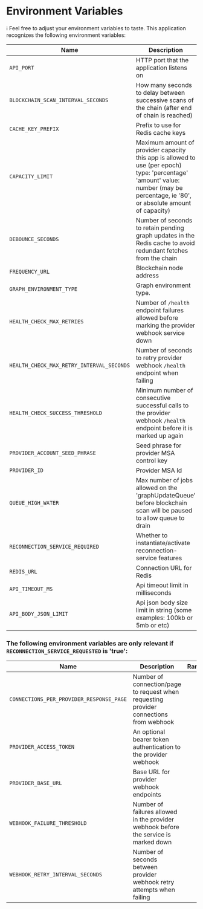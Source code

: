 # Environment Variables

ℹ️ Feel free to adjust your environment variables to taste.
This application recognizes the following environment variables:

| Name                                      | Description                                                                                                                                                                       |                                               Range/Type                                               | Required? |     Default      |
| ----------------------------------------- | --------------------------------------------------------------------------------------------------------------------------------------------------------------------------------- | :----------------------------------------------------------------------------------------------------: | :-------: | :--------------: |
| `API_PORT`                                | HTTP port that the application listens on                                                                                                                                         |                                              1025 - 65535                                              |           |       3000       |
| `BLOCKCHAIN_SCAN_INTERVAL_SECONDS`        | How many seconds to delay between successive scans of the chain (after end of chain is reached)                                                                                   |                                                  > 0                                                   |           |       180        |
| `CACHE_KEY_PREFIX`                        | Prefix to use for Redis cache keys                                                                                                                                                |                                                 string                                                 |           | content-watcher: |
| `CAPACITY_LIMIT`                          | Maximum amount of provider capacity this app is allowed to use (per epoch) type: 'percentage' 'amount' value: number (may be percentage, ie '80', or absolute amount of capacity) | JSON [(example)](https://github.com/ProjectLibertyLabs/gateway/blob/main/env-files/graph.template.env) |     Y     |                  |
| `DEBOUNCE_SECONDS`                        | Number of seconds to retain pending graph updates in the Redis cache to avoid redundant fetches from the chain                                                                    |                                                  >= 0                                                  |           |                  |
| `FREQUENCY_URL`                           | Blockchain node address                                                                                                                                                           |                                         http(s): or ws(s): URL                                         |     Y     |                  |
| `GRAPH_ENVIRONMENT_TYPE`                  | Graph environment type.                                                                                                                                                           |                                         Mainnet\|TestnetPaseo                                          |     Y     |                  |
| `HEALTH_CHECK_MAX_RETRIES`                | Number of `/health` endpoint failures allowed before marking the provider webhook service down                                                                                    |                                                  >= 0                                                  |           |        20        |
| `HEALTH_CHECK_MAX_RETRY_INTERVAL_SECONDS` | Number of seconds to retry provider webhook `/health` endpoint when failing                                                                                                       |                                                  > 0                                                   |           |        64        |
| `HEALTH_CHECK_SUCCESS_THRESHOLD`          | Minimum number of consecutive successful calls to the provider webhook `/health` endpoint before it is marked up again                                                            |                                                  > 0                                                   |           |        10        |
| `PROVIDER_ACCOUNT_SEED_PHRASE`            | Seed phrase for provider MSA control key                                                                                                                                          |                                                 string                                                 |     Y     |                  |
| `PROVIDER_ID`                             | Provider MSA Id                                                                                                                                                                   |                                                integer                                                 |     Y     |                  |
| `QUEUE_HIGH_WATER`                        | Max number of jobs allowed on the 'graphUpdateQueue' before blockchain scan will be paused to allow queue to drain                                                                |                                                 >= 100                                                 |           |       1000       |
| `RECONNECTION_SERVICE_REQUIRED`           | Whether to instantiate/activate reconnection-service features                                                                                                                     |                                               true/false                                               |           |                  |
| `REDIS_URL`                               | Connection URL for Redis                                                                                                                                                          |                                                  URL                                                   |     Y     |                  |
| `API_TIMEOUT_MS`                          | Api timeout limit in milliseconds                                                                                                                                                 |                                                  > 0                                                   |           |       5000       |
| `API_BODY_JSON_LIMIT`                     | Api json body size limit in string (some examples: 100kb or 5mb or etc)                                                                                                           |                                                 string                                                 |           |       1mb        |

### The following environment variables are only relevant if `RECONNECTION_SERVICE_REQUESTED` is 'true':

| Name                                     | Description                                                                            | Range/Type | Required? | Default |
| ---------------------------------------- | -------------------------------------------------------------------------------------- | :--------: | :-------: | :-----: |
| `CONNECTIONS_PER_PROVIDER_RESPONSE_PAGE` | Number of connection/page to request when requesting provider connections from webhook |    > 0     |           |   100   |
| `PROVIDER_ACCESS_TOKEN`                  | An optional bearer token authentication to the provider webhook                        |   string   |           |         |
| `PROVIDER_BASE_URL`                      | Base URL for provider webhook endpoints                                                |    URL     |     Y     |         |
| `WEBHOOK_FAILURE_THRESHOLD`              | Number of failures allowed in the provider webhook before the service is marked down   |    > 0     |           |    3    |
| `WEBHOOK_RETRY_INTERVAL_SECONDS`         | Number of seconds between provider webhook retry attempts when failing                 |    > 0     |           |   10    |
